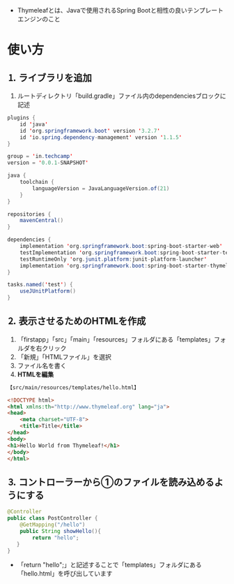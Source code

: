 - Thymeleafとは、Javaで使用されるSpring Bootと相性の良いテンプレートエンジンのこと

# 使い方
## **⒈ ライブラリを追加**

1. ルートディレクトリ「build.gradle」ファイル内のdependenciesブロックに記述

```java
plugins {
    id 'java'
    id 'org.springframework.boot' version '3.2.7'
    id 'io.spring.dependency-management' version '1.1.5'
}

group = 'in.techcamp'
version = '0.0.1-SNAPSHOT'

java {
    toolchain {
        languageVersion = JavaLanguageVersion.of(21)
    }
}

repositories {
    mavenCentral()
}

dependencies {
    implementation 'org.springframework.boot:spring-boot-starter-web'
    testImplementation 'org.springframework.boot:spring-boot-starter-test'
    testRuntimeOnly 'org.junit.platform:junit-platform-launcher'
    implementation 'org.springframework.boot:spring-boot-starter-thymeleaf'
}

tasks.named('test') {
    useJUnitPlatform()
}
```

## **⒉  表示させるためのHTMLを作成**
1. 「firstapp」「src」「main」「resources」フォルダにある「templates」フォルダを右クリック
2. 「新規」「HTMLファイル」を選択
3. ファイル名を書く
4. **HTMLを編集**

```html
【src/main/resources/templates/hello.html】

<!DOCTYPE html>
<html xmlns:th="http://www.thymeleaf.org" lang="ja">
<head>
    <meta charset="UTF-8">
    <title>Title</title>
</head>
<body>
<h1>Hello World from Thymeleaf!</h1>
</body>
</html>
```

## **⒊ コントローラーから①のファイルを読み込めるようにする**
```java
@Controller
public class PostController {
    @GetMapping("/hello")
    public String showHello(){
        return "hello";
   }
}
```

- 「return "hello";」と記述することで「templates」フォルダにある「hello.html」を呼び出しています
